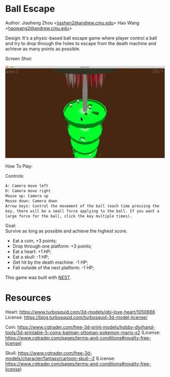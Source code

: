 # Ball Escape

Author: Jiasheng Zhou \<jiashen2@andrew.cmu.edu\>
        Hao Wang \<haowang2@andrew.cmu.edu\>

Design:
It's a physic-based ball escape game where player control a ball and try to drop through the holes to escape from the death machine and achieve as many
points as possible.

Screen Shot:

![Screen Shot](screenshot.png)

How To Play:

Controls:

    A: Camera move left
    D: Camera move right
    Mouse up: Camera up 
    Mouse down: Camera down
    Arrow keys: Control the movement of the ball (each time pressing the key, there will be a small force applying to the ball. If you want a large force for the ball, click the key multiple times).

Goal:\
Survive as long as possible and achieve the highest score.

 - Eat a coin, +3 points;
 - Drop through one platform: +3 points;
 - Eat a heart: +1 HP;
 - Eat a skull: -1 HP;
 - Get hit by the death machine: -1 HP;
 - Fall outside of the next platform: -1 HP;

This game was built with [NEST](NEST.md).

# Resources

Heart:
https://www.turbosquid.com/3d-models/obj-love-heart/1050666 License: https://blog.turbosquid.com/turbosquid-3d-model-license/

Coin:
https://www.cgtrader.com/free-3d-print-models/hobby-diy/hand-tools/3d-printable-5-coins-batman-ottoman-pokemon-mario-x2 (License: https://www.cgtrader.com/pages/terms-and-conditions#royalty-free-license)

Skull:
https://www.cgtrader.com/free-3d-models/character/fantasy/cartoon-skull--2  (License: https://www.cgtrader.com/pages/terms-and-conditions#royalty-free-license)